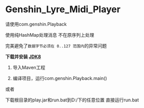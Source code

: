 # Genshin_Lyre_Midi_Player

请使用com.genshin.Playback

使用纯HashMap处理消息 不在原序列上处理

完美避免了```数据字节必须在 0..127 范围内```的异常问题

**下载并安装 [JDK8](https://www.oracle.com/java/technologies/javase/javase8-archive-downloads.html)**

1. 导入Maven工程

2. 编译项目，运行com.genshin.Playback.main()

或者

下载根目录的play.jar和run.bat到D:/下的任意位置 直接运行run.bat
